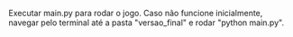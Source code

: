 Executar main.py para rodar o jogo. Caso não funcione inicialmente, navegar pelo terminal até a pasta "versao_final" e rodar "python main.py".
